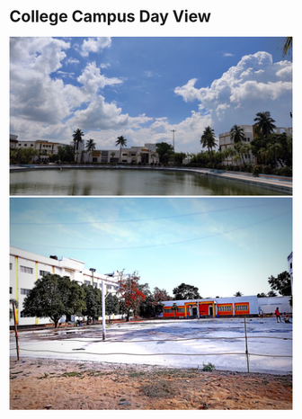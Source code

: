 # College Campus Day View



[![CollegeCampusDay Page](./assets/CollegeCampusDaypic1.jpg)]() <br>
[![CollegeCampusDay Page](./assets/CollegeCampusDaypic2.jpg)]() <br>